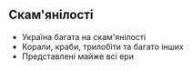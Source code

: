 ## Скам'янілості
- Україна багата на скам'янілості
- Корали, краби, трилобіти та багато інших
- Представлені майже всі ери
